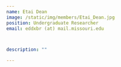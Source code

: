 ```yaml
---
name: Etai Dean
image: /static/img/members/Etai_Dean.jpg
position: Undergraduate Researcher
email: eddxbr (at) mail.missouri.edu



description: ""

---
```

